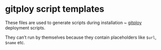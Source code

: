 # gitploy script templates

These files are used to generate scripts during installation ~ [gitploy](https://github.com/ybnd/gitploy) deployment scripts.

They can’t run by themselves because they contain placeholders like `$url`, `$name` etc.
